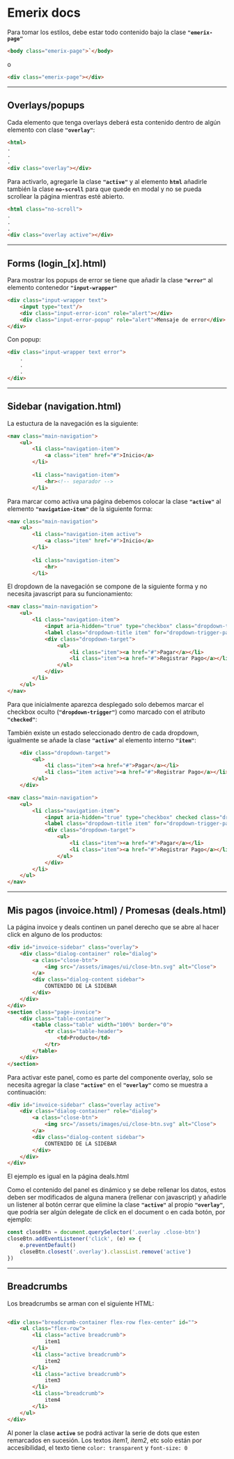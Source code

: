 # Emerix docs

Para tomar los estilos, debe estar todo contenido bajo la clase **```"emerix-page"```**

```html
<body class="emerix-page">`</body>
```
o
```html
<div class="emerix-page"></div>
```

---
## Overlays/popups
Cada elemento que tenga overlays deberá esta contenido dentro de algún elemento con clase **```"overlay"```**:

```html
<html>
.
.
.
<div class="overlay"></div>
```

Para activarlo, agregarle la clase **```"active"```** y al elemento **``html``** añadirle también la clase **``no-scroll``** para que quede en modal y no se pueda scrollear la página mientras esté abierto.

```html
<html class="no-scroll">
.
.
.
<div class="overlay active"></div>
```
---
## Forms (login_[x].html)

Para mostrar los popups de error se tiene que añadir la clase **```"error"```** al elemento contenedor **```"input-wrapper"```**

```html
<div class="input-wrapper text">
	<input type="text"/>
	<div class="input-error-icon" role="alert"></div>
	<div class="input-error-popup" role="alert">Mensaje de error</div>
</div>
```
Con popup:

```html
<div class="input-wrapper text error">
	.
	.
	.
</div>
```

---
## Sidebar (navigation.html)

La estuctura de la navegación es la siguiente:

```html
<nav class="main-navigation">
	<ul>
		<li class="navigation-item">
			<a class="item" href="#">Inicio</a>
		</li>
		
		<li class="navigation-item">
			<hr><!-- separador -->
		</li>
```
Para marcar como activa una página debemos colocar la clase **``"active"``** al elemento **``"navigation-item"``** de la siguiente forma:

```html
<nav class="main-navigation">
	<ul>
		<li class="navigation-item active">
			<a class="item" href="#">Inicio</a>
		</li>
		
		<li class="navigation-item">
			<hr>
		</li>
```

El dropdown de la navegación se compone de la siguiente forma y no necesita javascript para su funcionamiento:

```html
<nav class="main-navigation">
	<ul>
		<li class="navigation-item">
			<input aria-hidden="true" type="checkbox" class="dropdown-trigger" id="dropdown-trigger-pagos">
            <label class="dropdown-title item" for="dropdown-trigger-pagos">Pagos</label>
            <div class="dropdown-target">
				<ul>
					<li class="item"><a href="#">Pagar</a></li>	
					<li class="item"><a href="#">Registrar Pago</a></li>
				</ul>
			</div>
        </li>
	</ul>
</nav>
```

Para que inicialmente aparezca desplegado solo debemos marcar el checkbox oculto (**``"dropdown-trigger"``**) como marcado con el atributo **``"checked"``**:

También existe un estado seleccionado dentro de cada dropdown, igualmente se añade la clase **``"active"``** al elemento interno **``"item"``**:

```html
    <div class="dropdown-target">
		<ul>
			<li class="item"><a href="#">Pagar</a></li>	
			<li class="item active"><a href="#">Registrar Pago</a></li>
		</ul>
    </div>
```

```html
<nav class="main-navigation">
	<ul>
		<li class="navigation-item">
			<input aria-hidden="true" type="checkbox" checked class="dropdown-trigger" id="dropdown-trigger-pagos">
            <label class="dropdown-title item" for="dropdown-trigger-pagos">Pagos</label>
            <div class="dropdown-target">
				<ul>
					<li class="item"><a href="#">Pagar</a></li>	
					<li class="item"><a href="#">Registrar Pago</a></li>
				</ul>
			</div>
        </li>
	</ul>
</nav>
```

---
## Mis pagos (invoice.html) / Promesas (deals.html)

La página invoice y deals continen un panel derecho que se abre al hacer click en alguno de los productos:

```html
<div id="invoice-sidebar" class="overlay">
    <div class="dialog-container" role="dialog">
        <a class="close-btn">
            <img src="/assets/images/ui/close-btn.svg" alt="Close">
        </a>
        <div class="dialog-content sidebar">
            CONTENIDO DE LA SIDEBAR
        </div>
    </div>
</div>
<section class="page-invoice">
	<div class="table-container">
        <table class="table" width="100%" border="0">
            <tr class="table-header">
                <td>Producto</td>
            </tr>
        </table>
	</div>
</section>
```

Para activar este panel, como es parte del componente overlay, solo se necesita agregar la clase **``"active"``** en el **``"overlay"``** como se muestra a continuación:

```html
<div id="invoice-sidebar" class="overlay active">
    <div class="dialog-container" role="dialog">
        <a class="close-btn">
            <img src="/assets/images/ui/close-btn.svg" alt="Close">
        </a>
        <div class="dialog-content sidebar">
            CONTENIDO DE LA SIDEBAR
        </div>
    </div>
</div>
```
El ejemplo es igual en la página deals.html

Como el contenido del panel es dinámico y se debe rellenar los datos, estos deben ser modificados de alguna manera (rellenar con javascript) y añadirle un listener al botón cerrar que elimine la clase **``"active"``** al propio **``"overlay"``**, que podría ser algún delegate de click en el document o en cada botón, por ejemplo:

```javascript
const closeBtn = document.querySelector('.overlay .close-btn')
closeBtn.addEventListener('click', (e) => {
    e.preventDefault()
    closeBtn.closest('.overlay').classList.remove('active')
})
```

---
## Breadcrumbs
Los breadcrumbs se arman con el siguiente HTML:

```html

<div class="breadcrumb-container flex-row flex-center" id="">
    <ul class="flex-row">
        <li class="active breadcrumb">
            item1
        </li>
        <li class="active breadcrumb">
            item2
        </li>
        <li class="active breadcrumb">
            item3
        </li>
        <li class="breadcrumb">
            item4
        </li>
    </ul>
</div>
```

Al poner la clase **``active``** se podrá activar la serie de dots que esten remarcados en sucesión. Los textos _item1_, _item2_, etc solo están por accesibilidad, el texto tiene `color: transparent` y ``font-size: 0``
